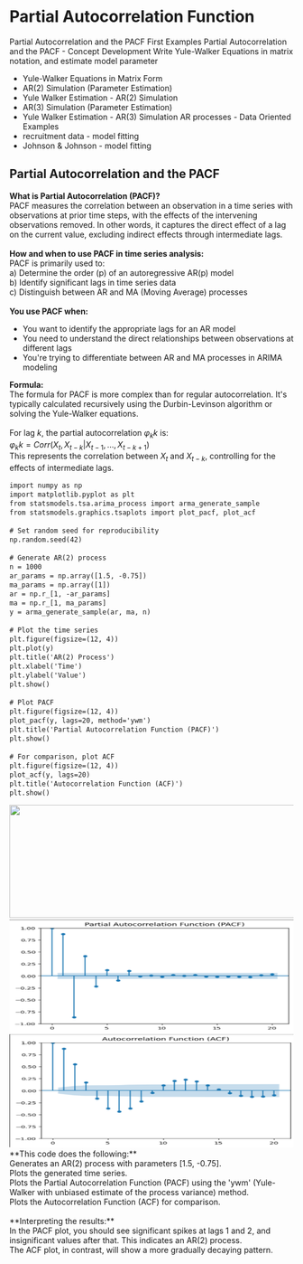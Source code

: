 # Partial Autocorrelation Function
Partial Autocorrelation and the PACF First Examples
Partial Autocorrelation and the PACF - Concept Development
Write Yule-Walker Equations in matrix notation, and estimate model parameter
- Yule-Walker Equations in Matrix Form
- AR(2) Simulation (Parameter Estimation)
- Yule Walker Estimation - AR(2) Simulation
- AR(3) Simulation (Parameter Estimation)
- Yule Walker Estimation - AR(3) Simulation
AR processes - Data Oriented Examples
- recruitment data - model fitting
- Johnson & Johnson - model fitting

## Partial Autocorrelation and the PACF
**What is Partial Autocorrelation (PACF)?** <br /> 
PACF measures the correlation between an observation in a time series with observations at prior time steps, with the effects of the intervening observations removed. In other words, it captures the direct effect of a lag on the current value, excluding indirect effects through intermediate lags.
<br /> 
<br /> 
**How and when to use PACF in time series analysis:** <br /> 
PACF is primarily used to: <br /> 
a) Determine the order (p) of an autoregressive AR(p) model <br /> 
b) Identify significant lags in time series data <br /> 
c) Distinguish between AR and MA (Moving Average) processes <br /> 
<br /> 
**You use PACF when:**
- You want to identify the appropriate lags for an AR model
- You need to understand the direct relationships between observations at different lags
- You're trying to differentiate between AR and MA processes in ARIMA modeling

**Formula:** <br /> 
The formula for PACF is more complex than for regular autocorrelation. It's typically calculated recursively using the Durbin-Levinson algorithm or solving the Yule-Walker equations. <br /> 
<br /> 
For lag $k$, the partial autocorrelation $φ_kk$ is: <br /> 
$φ_kk = Corr(X_t, X_{t-k} | X_{t-1}, ..., X_{t-k+1})$ <br /> 
This represents the correlation between $X_t$ and $X_{t-k}$, controlling for the effects of intermediate lags. <br /> 

```
import numpy as np
import matplotlib.pyplot as plt
from statsmodels.tsa.arima_process import arma_generate_sample
from statsmodels.graphics.tsaplots import plot_pacf, plot_acf

# Set random seed for reproducibility
np.random.seed(42)

# Generate AR(2) process
n = 1000
ar_params = np.array([1.5, -0.75])
ma_params = np.array([1])
ar = np.r_[1, -ar_params]
ma = np.r_[1, ma_params]
y = arma_generate_sample(ar, ma, n)

# Plot the time series
plt.figure(figsize=(12, 4))
plt.plot(y)
plt.title('AR(2) Process')
plt.xlabel('Time')
plt.ylabel('Value')
plt.show()

# Plot PACF
plt.figure(figsize=(12, 4))
plot_pacf(y, lags=20, method='ywm')
plt.title('Partial Autocorrelation Function (PACF)')
plt.show()

# For comparison, plot ACF
plt.figure(figsize=(12, 4))
plot_acf(y, lags=20)
plt.title('Autocorrelation Function (ACF)')
plt.show()
```
<img src="images/pacf_ar2.pngg?" width="600" height="200"/>

<img src="images/pacf_pacf.png?" width="600" height="200"/>

<img src="images/pacf_acf.png?" width="600" height="200"/>
<br /> 
**This code does the following:** <br /> 
Generates an AR(2) process with parameters [1.5, -0.75].<br /> 
Plots the generated time series.<br /> 
Plots the Partial Autocorrelation Function (PACF) using the 'ywm' (Yule-Walker with unbiased estimate of the process variance) method.<br /> 
Plots the Autocorrelation Function (ACF) for comparison.<br /> 
<br /> 
**Interpreting the results:**<br /> 
In the PACF plot, you should see significant spikes at lags 1 and 2, and insignificant values after that. This indicates an AR(2) process. <br /> 
The ACF plot, in contrast, will show a more gradually decaying pattern. <br /> 
